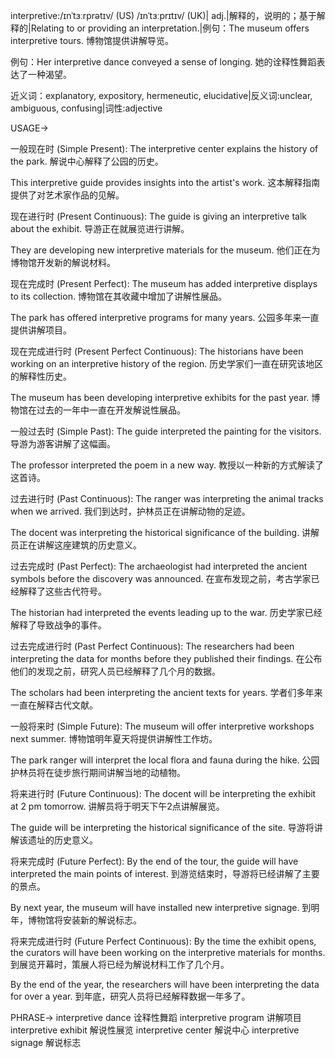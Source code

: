 interpretive:/ɪnˈtɜːrprətɪv/ (US) /ɪnˈtɜːprɪtɪv/ (UK)| adj.|解释的，说明的；基于解释的|Relating to or providing an interpretation.|例句：The museum offers interpretive tours. 博物馆提供讲解导览。

例句：Her interpretive dance conveyed a sense of longing. 她的诠释性舞蹈表达了一种渴望。

近义词：explanatory, expository, hermeneutic, elucidative|反义词:unclear, ambiguous, confusing|词性:adjective


USAGE->

一般现在时 (Simple Present):
The interpretive center explains the history of the park.  解说中心解释了公园的历史。

This interpretive guide provides insights into the artist's work. 这本解释指南提供了对艺术家作品的见解。


现在进行时 (Present Continuous):
The guide is giving an interpretive talk about the exhibit.  导游正在就展览进行讲解。

They are developing new interpretive materials for the museum. 他们正在为博物馆开发新的解说材料。


现在完成时 (Present Perfect):
The museum has added interpretive displays to its collection.  博物馆在其收藏中增加了讲解性展品。

The park has offered interpretive programs for many years.  公园多年来一直提供讲解项目。


现在完成进行时 (Present Perfect Continuous):
The historians have been working on an interpretive history of the region.  历史学家们一直在研究该地区的解释性历史。

The museum has been developing interpretive exhibits for the past year.  博物馆在过去的一年中一直在开发解说性展品。


一般过去时 (Simple Past):
The guide interpreted the painting for the visitors. 导游为游客讲解了这幅画。

The professor interpreted the poem in a new way. 教授以一种新的方式解读了这首诗。


过去进行时 (Past Continuous):
The ranger was interpreting the animal tracks when we arrived. 我们到达时，护林员正在讲解动物的足迹。

The docent was interpreting the historical significance of the building.  讲解员正在讲解这座建筑的历史意义。


过去完成时 (Past Perfect):
The archaeologist had interpreted the ancient symbols before the discovery was announced. 在宣布发现之前，考古学家已经解释了这些古代符号。

The historian had interpreted the events leading up to the war. 历史学家已经解释了导致战争的事件。


过去完成进行时 (Past Perfect Continuous):
The researchers had been interpreting the data for months before they published their findings. 在公布他们的发现之前，研究人员已经解释了几个月的数据。

The scholars had been interpreting the ancient texts for years. 学者们多年来一直在解释古代文献。


一般将来时 (Simple Future):
The museum will offer interpretive workshops next summer.  博物馆明年夏天将提供讲解性工作坊。

The park ranger will interpret the local flora and fauna during the hike.  公园护林员将在徒步旅行期间讲解当地的动植物。


将来进行时 (Future Continuous):
The docent will be interpreting the exhibit at 2 pm tomorrow.  讲解员将于明天下午2点讲解展览。

The guide will be interpreting the historical significance of the site. 导游将讲解该遗址的历史意义。


将来完成时 (Future Perfect):
By the end of the tour, the guide will have interpreted the main points of interest.  到游览结束时，导游将已经讲解了主要的景点。

By next year, the museum will have installed new interpretive signage.  到明年，博物馆将安装新的解说标志。


将来完成进行时 (Future Perfect Continuous):
By the time the exhibit opens, the curators will have been working on the interpretive materials for months. 到展览开幕时，策展人将已经为解说材料工作了几个月。

By the end of the year, the researchers will have been interpreting the data for over a year. 到年底，研究人员将已经解释数据一年多了。



PHRASE->
interpretive dance  诠释性舞蹈
interpretive program  讲解项目
interpretive exhibit  解说性展览
interpretive center  解说中心
interpretive signage  解说标志
